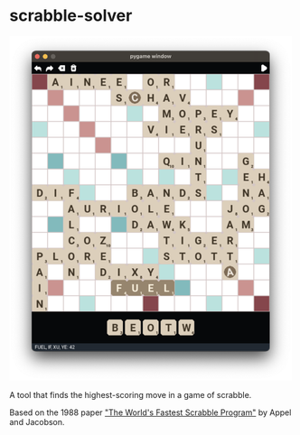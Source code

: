# scrabble-solver

<img src="screenshot.png" width=500>

A tool that finds the highest-scoring move in a game of scrabble.

Based on the 1988 paper ["The World's Fastest Scrabble Program"](https://www.cs.cmu.edu/afs/cs/academic/class/15451-s06/www/lectures/scrabble.pdf) by Appel and Jacobson.
